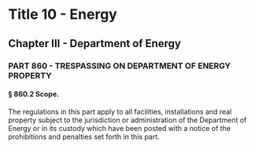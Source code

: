 
# Title 10 - Energy
## Chapter III - Department of Energy
### PART 860 - TRESPASSING ON DEPARTMENT OF ENERGY PROPERTY
#### § 860.2 Scope.

The regulations in this part apply to all facilities, installations and real property subject to the jurisdiction or administration of the Department of Energy or in its custody which have been posted with a notice of the prohibitions and penalties set forth in this part.

